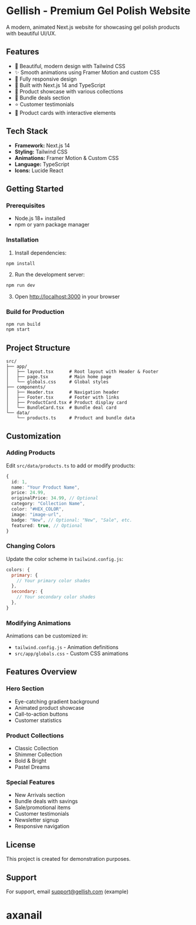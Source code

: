 # Gellish - Premium Gel Polish Website

A modern, animated Next.js website for showcasing gel polish products with beautiful UI/UX.

## Features

- 🎨 Beautiful, modern design with Tailwind CSS
- ✨ Smooth animations using Framer Motion and custom CSS
- 📱 Fully responsive design
- 🚀 Built with Next.js 14 and TypeScript
- 💅 Product showcase with various collections
- 🎁 Bundle deals section
- ⭐ Customer testimonials
- 🛒 Product cards with interactive elements

## Tech Stack

- **Framework:** Next.js 14
- **Styling:** Tailwind CSS
- **Animations:** Framer Motion & Custom CSS
- **Language:** TypeScript
- **Icons:** Lucide React

## Getting Started

### Prerequisites

- Node.js 18+ installed
- npm or yarn package manager

### Installation

1. Install dependencies:
```bash
npm install
```

2. Run the development server:
```bash
npm run dev
```

3. Open [http://localhost:3000](http://localhost:3000) in your browser

### Build for Production

```bash
npm run build
npm start
```

## Project Structure

```
src/
├── app/
│   ├── layout.tsx      # Root layout with Header & Footer
│   ├── page.tsx        # Main home page
│   └── globals.css     # Global styles
├── components/
│   ├── Header.tsx      # Navigation header
│   ├── Footer.tsx      # Footer with links
│   ├── ProductCard.tsx # Product display card
│   └── BundleCard.tsx  # Bundle deal card
└── data/
    └── products.ts     # Product and bundle data
```

## Customization

### Adding Products

Edit `src/data/products.ts` to add or modify products:

```typescript
{
  id: 1,
  name: "Your Product Name",
  price: 24.99,
  originalPrice: 34.99, // Optional
  category: "Collection Name",
  color: "#HEX_COLOR",
  image: "image-url",
  badge: "New", // Optional: "New", "Sale", etc.
  featured: true, // Optional
}
```

### Changing Colors

Update the color scheme in `tailwind.config.js`:

```javascript
colors: {
  primary: {
    // Your primary color shades
  },
  secondary: {
    // Your secondary color shades
  },
}
```

### Modifying Animations

Animations can be customized in:
- `tailwind.config.js` - Animation definitions
- `src/app/globals.css` - Custom CSS animations

## Features Overview

### Hero Section
- Eye-catching gradient background
- Animated product showcase
- Call-to-action buttons
- Customer statistics

### Product Collections
- Classic Collection
- Shimmer Collection
- Bold & Bright
- Pastel Dreams

### Special Features
- New Arrivals section
- Bundle deals with savings
- Sale/promotional items
- Customer testimonials
- Newsletter signup
- Responsive navigation

## License

This project is created for demonstration purposes.

## Support

For support, email support@gellish.com (example)

# axanail
